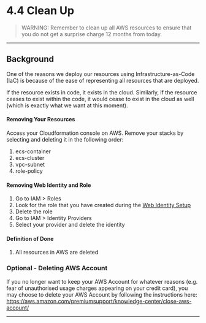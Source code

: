 # 4.4 Clean Up

> WARNING: Remember to clean up all AWS resources to ensure that you do not get a surprise charge 12 months from today.

---

## Background

One of the reasons we deploy our resources using Infrastructure-as-Code (IaC) is because of the ease of representing all resources that are deployed.

If the resource exists in code, it exists in the cloud. Similarly, if the resource ceases to exist within the code, it would cease to exist in the cloud as well (which is exactly what we want at this moment).

#### Removing Your Resources

Access your Cloudformation console on AWS. Remove your stacks by selecting and deleting it in the following order:

1. ecs-container 
2. ecs-cluster
3. vpc-subnet
4. role-policy

#### Removing Web Identity and Role

1. Go to IAM > Roles
2. Look for the role that you have created during the [Web Identity Setup](../ci-cd/30-DevOps-Setup.md)
3. Delete the role
4. Go to IAM > Identity Providers 
5. Select your provider and delete the identity 

#### Definition of Done

1. All resources in AWS are deleted

### Optional - Deleting AWS Account

If you no longer want to keep your AWS Account for whatever reasons (e.g. fear of unauthorised usage charges appearing on your credit card), you may choose to delete your AWS Account by following the instructions here: https://aws.amazon.com/premiumsupport/knowledge-center/close-aws-account/

---